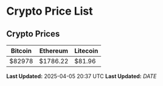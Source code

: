 # Crypto Price List

## Crypto Prices
| Bitcoin | Ethereum | Litecoin |
| ------- | -------- | -------- |
| $82978 | $1786.22 | $81.96 |
**Last Updated:** 2025-04-05 20:37 UTC
**Last Updated:** $DATE$
